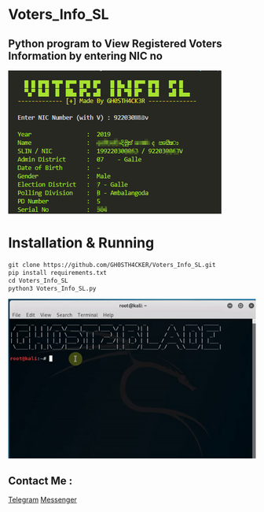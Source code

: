 # Voters_Info_SL

<h2>Python program to View Registered Voters Information by entering NIC no </h2>

<img src="https://github.com/GH0STH4CKER/Voters_Info_SL/blob/main/Screenshot1.png">

# Installation & Running

```
git clone https://github.com/GH0STH4CKER/Voters_Info_SL.git
pip install requirements.txt
cd Voters_Info_SL
python3 Voters_Info_SL.py
```

<img src="https://github.com/GH0STH4CKER/Voters_Info_SL/blob/main/Installation.gif" >

<h2>Contact Me :</h2>
<a href="https://t.me/Dimuth92">Telegram</a>
<a href="https://m.me/dimuth92">Messenger</a>
